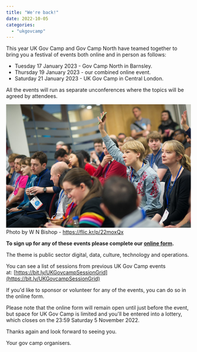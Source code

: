```yaml
---
title: "We're back!"
date: 2022-10-05
categories:
  - "ukgovcamp"
---
```


This year UK Gov Camp and Gov Camp North have teamed together to bring you a festival of events both online and in person as follows:

- Tuesday 17 January 2023 - Gov Camp North in Barnsley.
- Thursday 19 January 2023 - our combined online event.
- Saturday 21 January 2023 - UK Gov Camp in Central London.

All the events will run as separate unconferences where the topics will be agreed by attendees.

![Excited gov camp attendee raising their hand to express interest in attending a session being pitched](images/38955778795_646bf192d3_c.jpg) Photo by W N Bishop - https://flic.kr/p/22moxQx

**To sign up for any of these events please complete our [online form](https://docs.google.com/forms/d/e/1FAIpQLSexRBX1YM3mRw4WlFjlzkAttKjqx92xbDAqywfzI8wLJ3Cu1A/formResponse).**

The theme is public sector digital, data, culture, technology and operations.

You can see a list of sessions from previous UK Gov Camp events at: [https://bit.ly/UKGovcampSessionGrid](https://bit.ly/UKGovcampSessionGrid)

If you'd like to sponsor or volunteer for any of the events, you can do so in the online form.

Please note that the online form will remain open until just before the event, but space for UK Gov Camp is limited and you'll be entered into a lottery, which closes on the 23:59 Saturday 5 November 2022.

Thanks again and look forward to seeing you.

Your gov camp organisers.
